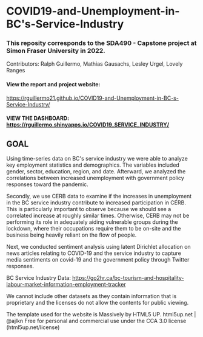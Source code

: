 # COVID19-and-Unemployment-in-BC's-Service-Industry

### This reposity corresponds to the SDA490 - Capstone project at Simon Fraser University in 2022.
Contributors: Ralph Guillermo, Mathias Gausachs, Lesley Urgel, Lovely Ranges

#### View the report and project website: <br/>
https://rguillermo21.github.io/COVID19-and-Unemployment-in-BC-s-Service-Industry/

#### VIEW THE DASHBOARD: https://rguillermo.shinyapps.io/COVID19_SERVICE_INDUSTRY/


## **GOAL**
Using time-series data on BC's service industry we were able to analyze key employment statistics and demographics. The variables included gender, sector, education, region, and date. Afterward, we analyzed the correlations between increased unemployment with government policy responses toward the pandemic.

Secondly, we use CERB data to examine if the increases in unemployment in the BC service industry contribute to increased participation in CERB. This is particularly important to observe because we should see a correlated increase at roughly similar times. Otherwise, CERB may not be performing its role in adequately aiding vulnerable groups during the lockdown, where their occupations require them to be on-site and the business being heavily reliant on the flow of people. 

Next, we conducted sentiment analysis using latent Dirichlet allocation on news articles relating to COVID-19 and the service industry to capture media sentiments on covid-19 and the government policy through Twitter responses. 





BC Service Industry Data:
https://go2hr.ca/bc-tourism-and-hospitality-labour-market-information-employment-tracker

We cannot include other datasets as they contain information that is proprietary and the licenses do not allow the contents for public viewing.



The template used for the website is Massively by HTML5 UP. 
html5up.net | @ajlkn
Free for personal and commercial use under the CCA 3.0 license (html5up.net/license)
